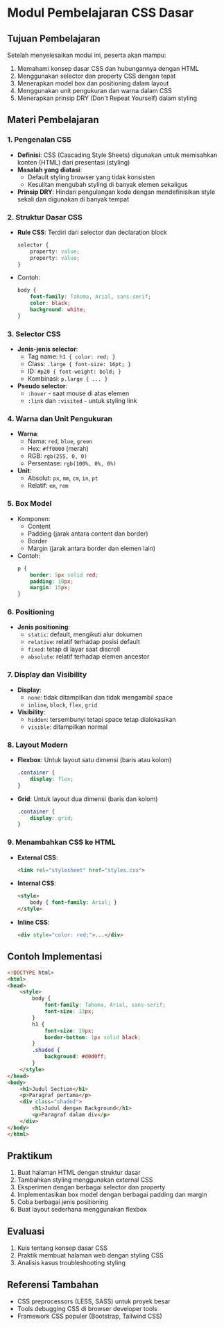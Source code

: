 # Modul Pembelajaran CSS Dasar

## Tujuan Pembelajaran
Setelah menyelesaikan modul ini, peserta akan mampu:
1. Memahami konsep dasar CSS dan hubungannya dengan HTML
2. Menggunakan selector dan property CSS dengan tepat
3. Menerapkan model box dan positioning dalam layout
4. Menggunakan unit pengukuran dan warna dalam CSS
5. Menerapkan prinsip DRY (Don't Repeat Yourself) dalam styling

## Materi Pembelajaran

### 1. Pengenalan CSS 
- **Definisi**: CSS (Cascading Style Sheets) digunakan untuk memisahkan konten (HTML) dari presentasi (styling)
- **Masalah yang diatasi**: 
  - Default styling browser yang tidak konsisten
  - Kesulitan mengubah styling di banyak elemen sekaligus
- **Prinsip DRY**: Hindari pengulangan kode dengan mendefinisikan style sekali dan digunakan di banyak tempat

### 2. Struktur Dasar CSS 
- **Rule CSS**: Terdiri dari selector dan declaration block
  ```css
  selector {
      property: value;
      property: value;
  }
  ```
- Contoh:
  ```css
  body {
      font-family: Tahoma, Arial, sans-serif;
      color: black;
      background: white;
  }
  ```

### 3. Selector CSS 
- **Jenis-jenis selector**:
  - Tag name: `h1 { color: red; }`
  - Class: `.large { font-size: 16pt; }`
  - ID: `#p20 { font-weight: bold; }`
  - Kombinasi: `p.large { ... }`
- **Pseudo selector**:
  - `:hover` - saat mouse di atas elemen
  - `:link` dan `:visited` - untuk styling link

### 4. Warna dan Unit Pengukuran 
- **Warna**:
  - Nama: `red`, `blue`, `green`
  - Hex: `#ff0000` (merah)
  - RGB: `rgb(255, 0, 0)`
  - Persentase: `rgb(100%, 0%, 0%)`
- **Unit**:
  - Absolut: `px`, `mm`, `cm`, `in`, `pt`
  - Relatif: `em`, `rem`

### 5. Box Model 
- Komponen:
  - Content
  - Padding (jarak antara content dan border)
  - Border
  - Margin (jarak antara border dan elemen lain)
- Contoh:
  ```css
  p {
      border: 5px solid red;
      padding: 10px;
      margin: 15px;
  }
  ```

### 6. Positioning 
- **Jenis positioning**:
  - `static`: default, mengikuti alur dokumen
  - `relative`: relatif terhadap posisi default
  - `fixed`: tetap di layar saat discroll
  - `absolute`: relatif terhadap elemen ancestor

### 7. Display dan Visibility 
- **Display**:
  - `none`: tidak ditampilkan dan tidak mengambil space
  - `inline`, `block`, `flex`, `grid`
- **Visibility**:
  - `hidden`: tersembunyi tetapi space tetap dialokasikan
  - `visible`: ditampilkan normal

### 8. Layout Modern 
- **Flexbox**: Untuk layout satu dimensi (baris atau kolom)
  ```css
  .container {
      display: flex;
  }
  ```
- **Grid**: Untuk layout dua dimensi (baris dan kolom)
  ```css
  .container {
      display: grid;
  }
  ```

### 9. Menambahkan CSS ke HTML 
- **External CSS**:
  ```html
  <link rel="stylesheet" href="styles.css">
  ```
- **Internal CSS**:
  ```html
  <style>
      body { font-family: Arial; }
  </style>
  ```
- **Inline CSS**:
  ```html
  <div style="color: red;">...</div>
  ```

## Contoh Implementasi 
```html
<!DOCTYPE html>
<html>
<head>
    <style>
        body {
            font-family: Tahoma, Arial, sans-serif;
            font-size: 13px;
        }
        h1 {
            font-size: 19px;
            border-bottom: 1px solid black;
        }
        .shaded {
            background: #d0d0ff;
        }
    </style>
</head>
<body>
    <h1>Judul Section</h1>
    <p>Paragraf pertama</p>
    <div class="shaded">
        <h1>Judul dengan Background</h1>
        <p>Paragraf dalam div</p>
    </div>
</body>
</html>
```

## Praktikum
1. Buat halaman HTML dengan struktur dasar
2. Tambahkan styling menggunakan external CSS
3. Eksperimen dengan berbagai selector dan property
4. Implementasikan box model dengan berbagai padding dan margin
5. Coba berbagai jenis positioning
6. Buat layout sederhana menggunakan flexbox

## Evaluasi
1. Kuis tentang konsep dasar CSS
2. Praktik membuat halaman web dengan styling CSS
3. Analisis kasus troubleshooting styling

## Referensi Tambahan
- CSS preprocessors (LESS, SASS) untuk proyek besar
- Tools debugging CSS di browser developer tools
- Framework CSS populer (Bootstrap, Tailwind CSS)
